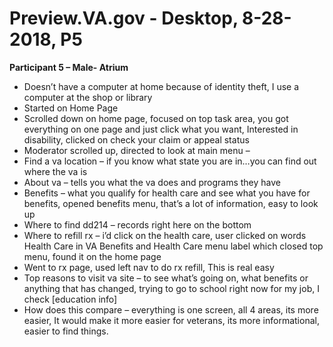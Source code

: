# Preview.VA.gov - Desktop, 8-28-2018, P5

**Participant 5 – Male- Atrium**

- Doesn’t have a computer at home because of identity theft, I use a computer at the shop or library
- Started on Home Page
- Scrolled down on home page, focused on top task area, you got everything on one page and just click what you want, Interested in disability, clicked on check your claim or appeal status
- Moderator scrolled up, directed to look at main menu – 
- Find a va location – if you know what state you are in…you can find out where the va is 
- About va – tells you what the va does and programs they have
- Benefits – what you qualify for health care and see what you have for benefits, opened benefits menu, that’s a lot of information, easy to look up
- Where to find dd214 – records right here on the bottom
- Where to refill rx – i’d click on the health care, user clicked on words Health Care in VA Benefits and Health Care menu label which closed top menu, found it on the home page
- Went to rx page, used left nav to do rx refill, This is real easy
- Top reasons to visit va site – to see what’s going on, what benefits or anything that has changed, trying to go to school right now for my job, I check [education info]
- How does this compare – everything is one screen, all 4 areas, its more easier, It would make it more easier for veterans, its more informational, easier to find things.